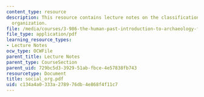 ```yaml
---
content_type: resource
description: This resource contains lecture notes on the classification of social
  organization.
file: /media/courses/3-986-the-human-past-introduction-to-archaeology-fall-2006/c134a4a0333a278976db4e868f4f11c7_social_org.pdf
file_type: application/pdf
learning_resource_types:
- Lecture Notes
ocw_type: OCWFile
parent_title: Lecture Notes
parent_type: CourseSection
parent_uid: 729bc5d3-3929-51ab-fbce-4e57838fb743
resourcetype: Document
title: social_org.pdf
uid: c134a4a0-333a-2789-76db-4e868f4f11c7
---
```

